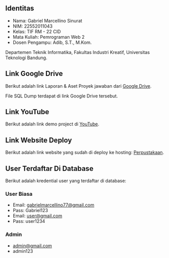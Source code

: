 ## Identitas

- Nama: Gabriel Marcellino Sinurat
- NIM: 22552011043
- Kelas: TIF RM - 22 CID
- Mata Kuliah: Pemrograman Web 2
- Dosen Pengampu: Adib, S.T., M.Kom.

Departemen Teknik Informatika, Fakultas Industri Kreatif, Universitas Teknologi Bandung.

## Link Google Drive

Berikut adalah link Laporan & Aset Proyek jawaban dari [Google Drive](https://drive.google.com/drive/folders/1ud00qDmVHkzKo6_dRl9CQPWF3kgqQiaM?usp=sharing).

File SQL Dump terdapat di link Google Drive tersebut.

## Link YouTube

Berikut adalah link demo project di [YouTube](https://youtu.be/C1XYASiswEE).

## Link Website Deploy

Berikut adalah link website yang sudah di deploy ke hosting: [Perpustakaan](https://gabrielms.pweb-utb.cloud/).

## User Terdaftar Di Database

Berikut adalah kredential user yang terdaftar di database:
### User Biasa
- Email: gabrielmarcellino77@gmail.com
- Pass: Gabriel123
- Email: user@gmail.com
- Pass: user1234

### Admin
- admin@gmail.com
- admin123
